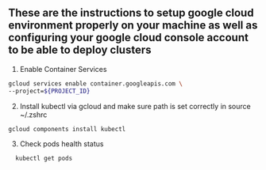 ## These are the instructions to setup google cloud environment properly on your machine as well as configuring your google cloud console account to be able to deploy clusters


1. Enable Container Services
```sh
gcloud services enable container.googleapis.com \
--project=${PROJECT_ID}
```

2. Install kubectl via gcloud and make sure path is set correctly in source ~/.zshrc

```sh
gcloud components install kubectl
```

3. Check pods health status

```sh
  kubectl get pods
```

